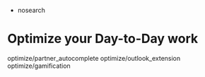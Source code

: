   - nosearch

# Optimize your Day-to-Day work

<div class="toctree" data-titlesonly="">

optimize/partner\_autocomplete optimize/outlook\_extension
optimize/gamification

</div>
